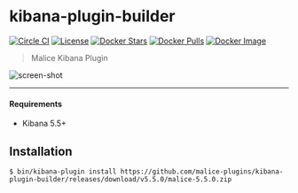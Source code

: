 kibana-plugin-builder
=====================

[![Circle CI](https://circleci.com/gh/malice-plugins/kibana-plugin-builder.png?style=shield)](https://circleci.com/gh/malice-plugins/kibana-plugin-builder) [![License](https://img.shields.io/badge/licence-Apache%202.0-blue.svg)](LICENSE) [![Docker Stars](https://img.shields.io/docker/stars/malice/kibana-plugin-builder.svg)](https://store.docker.com/community/images/malice/kibana-plugin-builder) [![Docker Pulls](https://img.shields.io/docker/pulls/malice/kibana-plugin-builder.svg)](https://store.docker.com/community/images/malice/kibana-plugin-builder) [![Docker Image](https://img.shields.io/badge/docker%20image-714MB-blue.svg)](https://store.docker.com/community/images/malice/kibana-plugin-builder)

> Malice Kibana Plugin

![screen-shot](https://github.com/malice-plugins/kibana-plugin-builder/raw/master/docs/screen-shot.png)

---

#### Requirements

-	Kibana 5.5+

Installation
------------

```
$ bin/kibana-plugin install https://github.com/malice-plugins/kibana-plugin-builder/releases/download/v5.5.0/malice-5.5.0.zip
```
